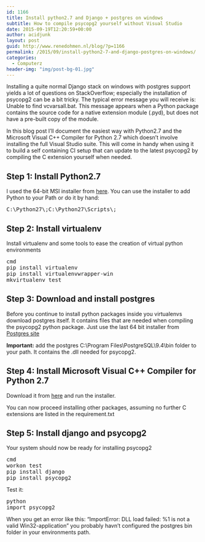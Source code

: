 ```yaml
---
id: 1166
title: Install python2.7 and Django + postgres on windows
subtitle: How to compile psycopg2 yourself without Visual Studio
date: 2015-09-19T12:20:59+00:00
author: acidjunk
layout: post
guid: http://www.renedohmen.nl/blog/?p=1166
permalink: /2015/09/install-python2-7-and-django-postgres-on-windows/
categories:
  - Computerz
header-img: "img/post-bg-01.jpg"
---
```

Installing a quite normal Django stack on windows with postgres support yields a lot of questions on StackOverflow; especially the installation of psycopg2 can be a bit tricky. The typical error message you will receive is: Unable to find vcvarsall.bat. This message appears when a Python package contains the source code for a native extension module (.pyd), but does not have a pre-built copy of the module.

In this blog post I&#8217;ll document the easiest way with Python2.7 and the Microsoft Visual C++ Compiler for Python 2.7 which doesn&#8217;t involve installing the full Visual Studio suite. This will come in handy when using it to build a self containing CI setup that can update to the latest psycopg2 by compiling the C extension yourself when needed.

## Step 1: Install Python2.7

I used the 64-bit MSI installer from [here](https://www.python.org/downloads/release/python-2710/). You can use the installer to add Python to your Path or do it by hand:
  
<pre>
C:\Python27\;C:\Python27\Scripts\;
</pre>

## Step 2: Install virtualenv

Install virtualenv and some tools to ease the creation of virtual python environments

<pre>cmd
pip install virtualenv
pip install virtualenvwrapper-win
mkvirtualenv test
</pre>

## Step 3: Download and install postgres

Before you continue to install python packages inside you virtualenvs download postgres itself. It contains files that are needed when compiling the psycopg2 python package. Just use the last 64 bit installer from [Postgres site](http://www.enterprisedb.com/products-services-training/pgdownload#windows)
  
**Important:** add the postgres C:\Program Files\PostgreSQL\9.4\bin folder to your path. It contains the .dll needed for psycopg2.

## Step 4: Install Microsoft Visual C++ Compiler for Python 2.7

Download it from [here](http://www.microsoft.com/en-us/download/details.aspx?id=44266) and run the installer.
  
You can now proceed installing other packages, assuming no further C extensions are listed in the requirement.txt 

## Step 5: Install django and psycopg2

Your system should now be ready for installing psycopg2 

<pre>cmd
workon test
pip install django
pip install psycopg2
</pre>

Test it:

<pre>python
import psycopg2
</pre>

When you get an error like this: &#8220;ImportError: DLL load failed: %1 is not a valid Win32-application&#8221; you probably havn&#8217;t configured the postgres bin folder in your environments path.